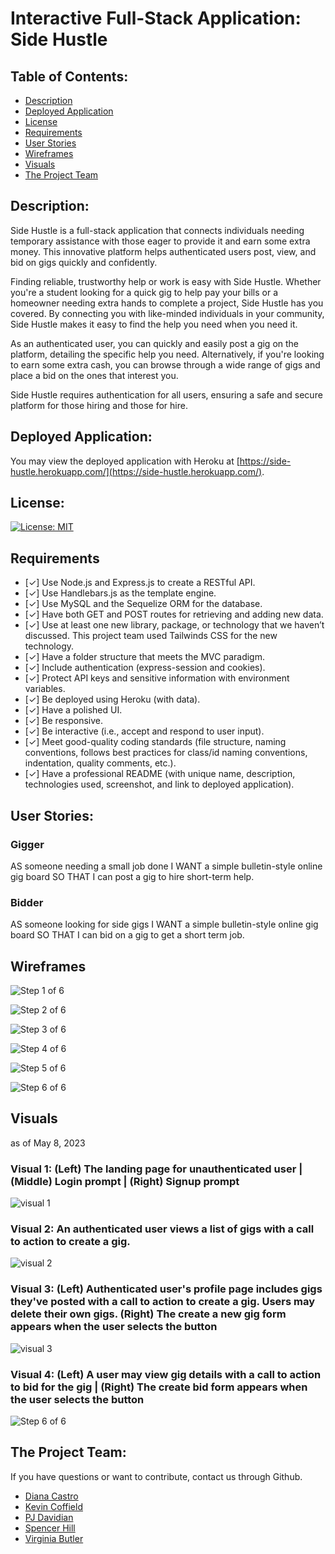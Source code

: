 
# Interactive Full-Stack Application: Side Hustle

## Table of Contents:
- [Description](#description)
- [Deployed Application](#deployed-application)
- [License](#license)
- [Requirements](#requirements)
- [User Stories](#user-stories)
- [Wireframes](#wireframes)
- [Visuals](#visuals)
- [The Project Team](#the-project-team)

## Description:
Side Hustle is a full-stack application that connects individuals needing temporary assistance with those eager to provide it and earn some extra money. This innovative platform helps authenticated users post, view, and bid on gigs quickly and confidently.


Finding reliable, trustworthy help or work is easy with Side Hustle. Whether you're a student looking for a quick gig to help pay your bills or a homeowner needing extra hands to complete a project, Side Hustle has you covered. By connecting you with like-minded individuals in your community, Side Hustle makes it easy to find the help you need when you need it.


As an authenticated user, you can quickly and easily post a gig on the platform, detailing the specific help you need. Alternatively, if you're looking to earn some extra cash, you can browse through a wide range of gigs and place a bid on the ones that interest you.


Side Hustle requires authentication for all users, ensuring a safe and secure platform for those hiring and those for hire.


## Deployed Application:

You may view the deployed application with Heroku at [https://side-hustle.herokuapp.com/](https://side-hustle.herokuapp.com/).

## License:

[![License: MIT](https://img.shields.io/badge/License-MIT-yellow.svg)](https://opensource.org/licenses/MIT)


## Requirements


- [✓] Use Node.js and Express.js to create a RESTful API.
- [✓] Use Handlebars.js as the template engine.
- [✓] Use MySQL and the Sequelize ORM for the database.
- [✓] Have both GET and POST routes for retrieving and adding new data.
- [✓] Use at least one new library, package, or technology that we haven’t discussed. This project team used Tailwinds CSS for the new technology.
- [✓] Have a folder structure that meets the MVC paradigm.
- [✓] Include authentication (express-session and cookies).
- [✓] Protect API keys and sensitive information with environment variables.
- [✓] Be deployed using Heroku (with data).
- [✓] Have a polished UI.
- [✓] Be responsive.
- [✓] Be interactive (i.e., accept and respond to user input).
- [✓] Meet good-quality coding standards (file structure, naming conventions, follows best practices for class/id naming conventions, indentation, quality comments, etc.).
- [✓] Have a professional README (with unique name, description, technologies used, screenshot, and link to deployed application).


## User Stories:

### Gigger
AS someone needing a small job done
I WANT a simple bulletin-style online gig board
SO THAT I can post a gig to hire short-term help.


### Bidder
AS someone looking for side gigs
I WANT a simple bulletin-style online gig board
SO THAT I can bid on a gig to get a short term job.

## Wireframes

![Step 1 of 6](./public/images/sh_wireframe_1of6.png)


![Step 2 of 6](./public/images/sh_wireframe_2of6.png)


![Step 3 of 6](./public/images/sh_wireframe_3of6.png)


![Step 4 of 6](./public/images/sh_wireframe_4of6.png)


![Step 5 of 6](./public/images/sh_wireframe_5of6.png)


![Step 6 of 6](./public/images/sh_wireframe_6of6.png)


## Visuals


as of May 8, 2023



### Visual 1: (Left) The landing page for unauthenticated user | (Middle) Login prompt | (Right) Signup prompt 


![visual 1](./public/images/sh_visual_hp_authentication_1.png)


### Visual 2: An authenticated user views a list of gigs with a call to action to create a gig.


![visual 2](./public/images/sh_visual_hp_authenticated_2.png)


### Visual 3: (Left) Authenticated user's profile page includes gigs they've posted with a call to action to create a gig. Users may delete their own gigs. (Right) The create a new gig form appears when the user selects the button


![visual 3](./public/images/sh_visual_gigs_3.png)


### Visual 4: (Left) A user may view gig details with a call to action to bid for the gig | (Right) The create bid form appears when the user selects the button


![Step 6 of 6](./public/images/sh_visual_bids_4.png)


## The Project Team:

If you have questions or want to contribute, contact us through Github. 

- [Diana Castro](https://github.com/dimartoro)
- [Kevin Coffield](https://github.com/Nephew20)
- [PJ Davidian](https://github.com/peejd)
- [Spencer Hill](https://github.com/dspnc)
- [Virginia Butler](https://github.com/vwbutler)
 


